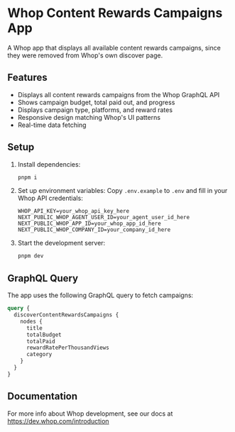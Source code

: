# Whop Content Rewards Campaigns App

A Whop app that displays all available content rewards campaigns, since they were removed from Whop's own discover page.

## Features

- Displays all content rewards campaigns from the Whop GraphQL API
- Shows campaign budget, total paid out, and progress
- Displays campaign type, platforms, and reward rates
- Responsive design matching Whop's UI patterns
- Real-time data fetching

## Setup

1. Install dependencies:
   ```bash
   pnpm i
   ```

2. Set up environment variables:
   Copy `.env.example` to `.env` and fill in your Whop API credentials:
   ```
   WHOP_API_KEY=your_whop_api_key_here
   NEXT_PUBLIC_WHOP_AGENT_USER_ID=your_agent_user_id_here
   NEXT_PUBLIC_WHOP_APP_ID=your_whop_app_id_here
   NEXT_PUBLIC_WHOP_COMPANY_ID=your_company_id_here
   ```

3. Start the development server:
   ```bash
   pnpm dev
   ```

## GraphQL Query

The app uses the following GraphQL query to fetch campaigns:

```graphql
query {
  discoverContentRewardsCampaigns {
    nodes {
      title
      totalBudget
      totalPaid
      rewardRatePerThousandViews
      category
    }
  }
}
```

## Documentation

For more info about Whop development, see our docs at https://dev.whop.com/introduction
